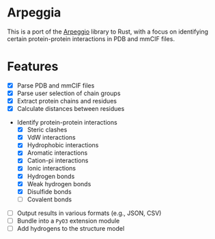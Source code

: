 # Arpeggia

This is a port of the [Arpeggio](https://github.com/PDBeurope/arpeggio/) library to Rust, with a focus on identifying certain protein-protein interactions in PDB and mmCIF files.

# Features

- [x] Parse PDB and mmCIF files
- [x] Parse user selection of chain groups
- [x] Extract protein chains and residues
- [x] Calculate distances between residues
- Identify protein-protein interactions
  - [x] Steric clashes
  - [x] VdW interactions
  - [x] Hydrophobic interactions
  - [x] Aromatic interactions
  - [x] Cation-pi interactions
  - [x] Ionic interactions
  - [x] Hydrogen bonds
  - [x] Weak hydrogen bonds
  - [x] Disulfide bonds
  - [ ] Covalent bonds
- [ ] Output results in various formats (e.g., JSON, CSV)
- [ ] Bundle into a `PyO3` extension module
- [ ] Add hydrogens to the structure model
